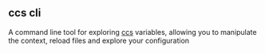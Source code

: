 ## ccs cli
A command line tool for exploring [ccs](https://github.com/hellige/ccs-cpp) variables, 
allowing you to manipulate the context, reload files and explore your configuration
